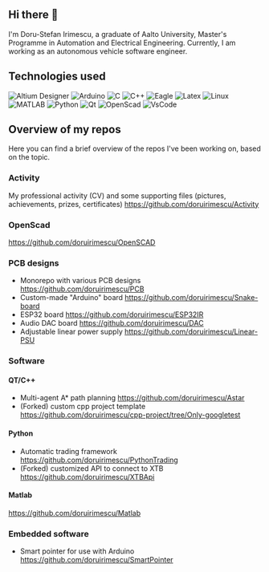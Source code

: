 ## Hi there 👋
I'm Doru-Stefan Irimescu, a graduate of Aalto University, Master's Programme in Automation and Electrical Engineering. Currently, I am working as an autonomous vehicle software engineer.

## Technologies used

![Altium Designer](https://img.shields.io/static/v1?style=flat&message=Altium+Designer&color=A5915F&logo=Altium+Designer&logoColor=FFFFFF&label=)
![Arduino](https://img.shields.io/badge/-Arduino-05122A?style=flat&logo=arduino)
![C](https://img.shields.io/badge/-C-05122A?style=flat&logo=C)
![C++](https://img.shields.io/badge/-C++-05122A?style=flat&logo=cplusplus&logoColor=00599C)
![Eagle](https://img.shields.io/badge/-Eagle-05122A?style=flat&logo=eagle)
![Latex](https://img.shields.io/badge/-Latex-05122A?style=flat&logo=Latex)
![Linux](https://img.shields.io/badge/-Linux-05122A?style=flat&logo=Linux)
![MATLAB](https://img.shields.io/badge/-MATLAB-05122A?style=flat&logo=mathworks&logoColor=F77E1C)
![Python](https://img.shields.io/badge/-Python-05122A?style=flat&logo=python)
![Qt](https://img.shields.io/badge/-Qt-05122A?style=flat&logo=qt)
![OpenScad](https://img.shields.io/badge/-OpenScad-05122A?style=flat)
![VsCode](https://img.shields.io/badge/-Visual_Studio_Code-05122A?style=flat&logo=visualstudiocode)

## Overview of my repos
Here you can find a brief overview of the repos I've been working on, based on the topic.

### Activity
My professional activity (CV) and some supporting files (pictures, achievements, prizes, certificates)
https://github.com/doruirimescu/Activity

### OpenScad
https://github.com/doruirimescu/OpenSCAD

### PCB designs
- Monorepo with various PCB designs
https://github.com/doruirimescu/PCB
- Custom-made "Arduino" board
https://github.com/doruirimescu/Snake-board
- ESP32 board
https://github.com/doruirimescu/ESP32IR
- Audio DAC board
https://github.com/doruirimescu/DAC
- Adjustable linear power supply
https://github.com/doruirimescu/Linear-PSU

### Software
#### QT/C++
- Multi-agent A* path planning https://github.com/doruirimescu/Astar
- (Forked) custom cpp project template https://github.com/doruirimescu/cpp-project/tree/Only-googletest
#### Python
- Automatic trading framework https://github.com/doruirimescu/PythonTrading
- (Forked) customized API to connect to XTB https://github.com/doruirimescu/XTBApi
#### Matlab
https://github.com/doruirimescu/Matlab
### Embedded software
- Smart pointer for use with Arduino https://github.com/doruirimescu/SmartPointer
